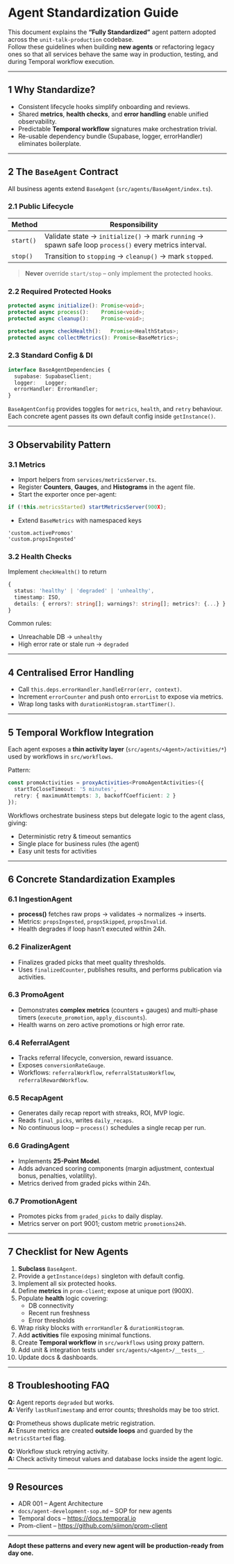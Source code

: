 # Agent Standardization Guide

This document explains the **“Fully Standardized”** agent pattern adopted across the `unit-talk-production` codebase.  
Follow these guidelines when building **new agents** or refactoring legacy ones so that all services behave the same way in production, testing, and during Temporal workflow execution.

---

## 1  Why Standardize?

* Consistent lifecycle hooks simplify onboarding and reviews.  
* Shared **metrics**, **health checks**, and **error handling** enable unified observability.  
* Predictable **Temporal workflow** signatures make orchestration trivial.  
* Re-usable dependency bundle (Supabase, logger, errorHandler) eliminates boilerplate.

---

## 2  The `BaseAgent` Contract

All business agents extend `BaseAgent` (`src/agents/BaseAgent/index.ts`).

### 2.1  Public Lifecycle

Method | Responsibility
------ | --------------
`start()` | Validate state → `initialize()` → mark `running` → spawn safe loop `process()` every metrics interval.
`stop()`  | Transition to `stopping` → `cleanup()` → mark `stopped`.

> **Never** override `start/stop` – only implement the protected hooks.

### 2.2  Required Protected Hooks

```ts
protected async initialize(): Promise<void>;
protected async process():    Promise<void>;
protected async cleanup():    Promise<void>;

protected async checkHealth():   Promise<HealthStatus>;
protected async collectMetrics(): Promise<BaseMetrics>;
```

### 2.3  Standard Config & DI

```ts
interface BaseAgentDependencies {
  supabase: SupabaseClient;
  logger:   Logger;
  errorHandler: ErrorHandler;
}
```

`BaseAgentConfig` provides toggles for `metrics`, `health`, and `retry` behaviour.  
Each concrete agent passes its own default config inside `getInstance()`.

---

## 3  Observability Pattern

### 3.1  Metrics

* Import helpers from `services/metricsServer.ts`.
* Register **Counters**, **Gauges**, and **Histograms** in the agent file.
* Start the exporter once per-agent:

```ts
if (!this.metricsStarted) startMetricsServer(900X);
```

* Extend `BaseMetrics` with namespaced keys

```
'custom.activePromos'
'custom.propsIngested'
```

### 3.2  Health Checks

Implement `checkHealth()` to return

```ts
{
  status: 'healthy' | 'degraded' | 'unhealthy',
  timestamp: ISO,
  details: { errors?: string[]; warnings?: string[]; metrics?: {...} }
}
```

Common rules:
* Unreachable DB → `unhealthy`
* High error rate or stale run → `degraded`

---

## 4  Centralised Error Handling

* Call `this.deps.errorHandler.handleError(err, context)`.
* Increment `errorCounter` and push onto `errorList` to expose via metrics.
* Wrap long tasks with `durationHistogram.startTimer()`.

---

## 5  Temporal Workflow Integration

Each agent exposes a **thin activity layer** (`src/agents/<Agent>/activities/*`) used by workflows in `src/workflows`.

Pattern:

```ts
const promoActivities = proxyActivities<PromoAgentActivities>({
  startToCloseTimeout: '5 minutes',
  retry: { maximumAttempts: 3, backoffCoefficient: 2 }
});
```

Workflows orchestrate business steps but delegate logic to the agent class, giving:

* Deterministic retry & timeout semantics
* Single place for business rules (the agent)
* Easy unit tests for activities

---

## 6  Concrete Standardization Examples

### 6.1  IngestionAgent

* **process()** fetches raw props → validates → normalizes → inserts.  
* Metrics: `propsIngested`, `propsSkipped`, `propsInvalid`.  
* Health degrades if loop hasn’t executed within 24h.

### 6.2  FinalizerAgent

* Finalizes graded picks that meet quality thresholds.  
* Uses `finalizedCounter`, publishes results, and performs publication via activities.  

### 6.3  PromoAgent

* Demonstrates **complex metrics** (counters + gauges) and multi-phase timers (`execute_promotion`, `apply_discounts`).  
* Health warns on zero active promotions or high error rate.

### 6.4  ReferralAgent

* Tracks referral lifecycle, conversion, reward issuance.  
* Exposes `conversionRateGauge`.  
* Workflows: `referralWorkflow`, `referralStatusWorkflow`, `referralRewardWorkflow`.

### 6.5  RecapAgent

* Generates daily recap report with streaks, ROI, MVP logic.  
* Reads `final_picks`, writes `daily_recaps`.  
* No continuous loop – `process()` schedules a single recap per run.

### 6.6  GradingAgent

* Implements **25-Point Model**.  
* Adds advanced scoring components (margin adjustment, contextual bonus, penalties, volatility).  
* Metrics derived from graded picks within 24h.

### 6.7  PromotionAgent

* Promotes picks from `graded_picks` to daily display.  
* Metrics server on port 9001; custom metric `promotions24h`.

---

## 7  Checklist for New Agents

1. **Subclass** `BaseAgent`.
2. Provide a `getInstance(deps)` singleton with default config.
3. Implement all six protected hooks.
4. Define **metrics** in `prom-client`; expose at unique port (900X).
5. Populate **health** logic covering:
   * DB connectivity
   * Recent run freshness
   * Error thresholds
6. Wrap risky blocks with `errorHandler` & `durationHistogram`.
7. Add **activities** file exposing minimal functions.
8. Create **Temporal workflow** in `src/workflows` using proxy pattern.
9. Add unit & integration tests under `src/agents/<Agent>/__tests__`.
10. Update docs & dashboards.

---

## 8  Troubleshooting FAQ

**Q:** Agent reports `degraded` but works.  
**A:** Verify `lastRunTimestamp` and error counts; thresholds may be too strict.

**Q:** Prometheus shows duplicate metric registration.  
**A:** Ensure metrics are created **outside loops** and guarded by the `metricsStarted` flag.

**Q:** Workflow stuck retrying activity.  
**A:** Check activity timeout values and database locks inside the agent logic.

---

## 9  Resources

* ADR 001 – Agent Architecture  
* `docs/agent-development-sop.md` – SOP for new agents  
* Temporal docs – https://docs.temporal.io  
* Prom-client – https://github.com/siimon/prom-client  

---

**Adopt these patterns and every new agent will be production-ready from day one.**
